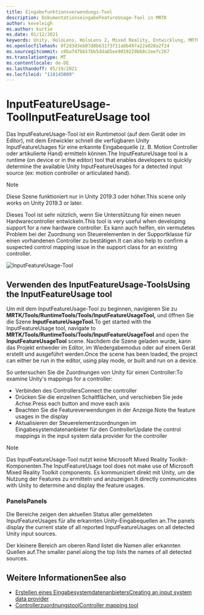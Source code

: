 ```yaml
---
title: Eingabefunktionsverwendungs-Tool
description: DokumentationseingabeFeatureUsage-Tool in MRTK
author: keveleigh
ms.author: kurtie
ms.date: 01/12/2021
keywords: Unity, HoloLens, HoloLens 2, Mixed Reality, Entwicklung, MRTK,
ms.openlocfilehash: 0f2d3d3eb07d8b631f3f11a8b497a22a028a2f24
ms.sourcegitcommit: c0ba7d7bb57bb5dda65ee9019229b68c2ee7c267
ms.translationtype: MT
ms.contentlocale: de-DE
ms.lasthandoff: 05/19/2021
ms.locfileid: "110145009"
---
```

# <a name="inputfeatureusage-tool"></a><span data-ttu-id="59b14-104">InputFeatureUsage-Tool</span><span class="sxs-lookup"><span data-stu-id="59b14-104">InputFeatureUsage tool</span></span>

<span data-ttu-id="59b14-105">Das InputFeatureUsage-Tool ist ein Runtimetool (auf dem Gerät oder im Editor), mit dem Entwickler schnell die verfügbaren Unity InputFeatureUsages für eine erkannte Eingabequelle (z. B. Motion Controller oder artikulierte Hand) ermitteln können.</span><span class="sxs-lookup"><span data-stu-id="59b14-105">The InputFeatureUsage tool is a runtime (on device or in the editor) tool that enables developers to quickly determine the available Unity InputFeatureUsages for a detected input source (ex: motion controller or articulated hand).</span></span>

> [!NOTE]
> <span data-ttu-id="59b14-106">Diese Szene funktioniert nur in Unity 2019.3 oder höher.</span><span class="sxs-lookup"><span data-stu-id="59b14-106">This scene only works on Unity 2019.3 or later.</span></span>

<span data-ttu-id="59b14-107">Dieses Tool ist sehr nützlich, wenn Sie Unterstützung für einen neuen Hardwarecontroller entwickeln.</span><span class="sxs-lookup"><span data-stu-id="59b14-107">This tool is very useful when developing support for a new hardware controller.</span></span> <span data-ttu-id="59b14-108">Es kann auch helfen, ein vermutetes Problem bei der Zuordnung von Steuerelementen in der Supportklasse für einen vorhandenen Controller zu bestätigen.</span><span class="sxs-lookup"><span data-stu-id="59b14-108">It can also help to confirm a suspected control mapping issue in the support class for an existing controller.</span></span>

![InputFeatureUsage-Tool](../images/controller-mapping-tool/InputFeatureUsages.png)

## <a name="using-the-inputfeatureusage-tool"></a><span data-ttu-id="59b14-110">Verwenden des InputFeatureUsage-Tools</span><span class="sxs-lookup"><span data-stu-id="59b14-110">Using the InputFeatureUsage tool</span></span>

<span data-ttu-id="59b14-111">Um mit dem InputFeatureUsage-Tool zu beginnen, navigieren Sie zu **MRTK/Tools/RuntimeTools/Tools/InputFeatureUsageTool,** und öffnen Sie die Szene **InputFeatureUsageTool.**</span><span class="sxs-lookup"><span data-stu-id="59b14-111">To get started with the InputFeatureUsage tool, navigate to **MRTK/Tools/RuntimeTools/Tools/InputFeatureUsageTool** and open the **InputFeatureUsageTool** scene.</span></span> <span data-ttu-id="59b14-112">Nachdem die Szene geladen wurde, kann das Projekt entweder im Editor, im Wiedergabemodus oder auf einem Gerät erstellt und ausgeführt werden.</span><span class="sxs-lookup"><span data-stu-id="59b14-112">Once the scene has been loaded, the project can either be run in the editor, using play mode, or built and run on a device.</span></span>

<span data-ttu-id="59b14-113">So untersuchen Sie die Zuordnungen von Unity für einen Controller:</span><span class="sxs-lookup"><span data-stu-id="59b14-113">To examine Unity's mappings for a controller:</span></span>

- <span data-ttu-id="59b14-114">Verbinden des Controllers</span><span class="sxs-lookup"><span data-stu-id="59b14-114">Connect the controller</span></span>
- <span data-ttu-id="59b14-115">Drücken Sie die einzelnen Schaltflächen, und verschieben Sie jede Achse.</span><span class="sxs-lookup"><span data-stu-id="59b14-115">Press each button and move each axis</span></span>
- <span data-ttu-id="59b14-116">Beachten Sie die Featureverwendungen in der Anzeige.</span><span class="sxs-lookup"><span data-stu-id="59b14-116">Note the feature usages in the display</span></span>
- <span data-ttu-id="59b14-117">Aktualisieren der Steuerelementzuordnungen im Eingabesystemdatenanbieter für den Controller</span><span class="sxs-lookup"><span data-stu-id="59b14-117">Update the control mappings in the input system data provider for the controller</span></span>

> [!NOTE]
> <span data-ttu-id="59b14-118">Das InputFeatureUsage-Tool nutzt keine Microsoft Mixed Reality Toolkit-Komponenten.</span><span class="sxs-lookup"><span data-stu-id="59b14-118">The InputFeatureUsage tool does not make use of Microsoft Mixed Reality Toolkit components.</span></span> <span data-ttu-id="59b14-119">Es kommuniziert direkt mit Unity, um die Nutzung der Features zu ermitteln und anzuzeigen.</span><span class="sxs-lookup"><span data-stu-id="59b14-119">It directly communicates with Unity to determine and display the feature usages.</span></span>

### <a name="panels"></a><span data-ttu-id="59b14-120">Panels</span><span class="sxs-lookup"><span data-stu-id="59b14-120">Panels</span></span>

<span data-ttu-id="59b14-121">Die Bereiche zeigen den aktuellen Status aller gemeldeten InputFeatureUsages für alle erkannten Unity-Eingabequellen an.</span><span class="sxs-lookup"><span data-stu-id="59b14-121">The panels display the current state of all reported InputFeatureUsages on all detected Unity input sources.</span></span>

<span data-ttu-id="59b14-122">Der kleinere Bereich am oberen Rand listet die Namen aller erkannten Quellen auf.</span><span class="sxs-lookup"><span data-stu-id="59b14-122">The smaller panel along the top lists the names of all detected sources.</span></span>

## <a name="see-also"></a><span data-ttu-id="59b14-123">Weitere Informationen</span><span class="sxs-lookup"><span data-stu-id="59b14-123">See also</span></span>

- [<span data-ttu-id="59b14-124">Erstellen eines Eingabesystemdatenanbieters</span><span class="sxs-lookup"><span data-stu-id="59b14-124">Creating an input system data provider</span></span>](../input/create-data-provider.md)
- [<span data-ttu-id="59b14-125">Controllerzuordnungstool</span><span class="sxs-lookup"><span data-stu-id="59b14-125">Controller mapping tool</span></span>](controller-mapping-tool.md)
